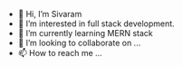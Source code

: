 - 👋 Hi, I’m Sivaram
- 👀 I’m interested in full stack development.
- 🌱 I’m currently learning MERN stack
- 💞️ I’m looking to collaborate on ...
- 📫 How to reach me ...

<!---
Srkvmv/Srkvmv is a ✨ special ✨ repository because its `README.md` (this file) appears on your GitHub profile.
You can click the Preview link to take a look at your changes.
--->
